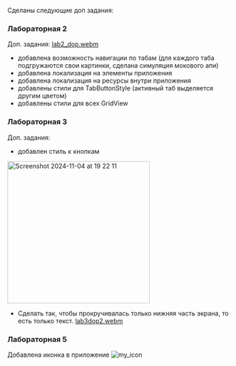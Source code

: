 Сделаны следующие доп задания:

### Лабораторная 2
Доп. задания:
[lab2_dop.webm](https://github.com/user-attachments/assets/77029e59-d719-4a8d-bb5a-dafdfc0c4d3b)

- добавлена возможность навигации по табам (для каждого таба подгружаются свои картинки, сделана симуляция мокового апи)
- добавлена локализация на элементы приложения
- добавлена локализация на ресурсы внутри приложения
- добавлены стили для TabButtonStyle (активный таб выделяется другим цветом)
- добавлены стили для всех GridView

### Лабораторная 3

Доп. задания:
  - добавлен стиль к кнопкам

<img width="319" alt="Screenshot 2024-11-04 at 19 22 11" src="https://github.com/user-attachments/assets/0d322ea6-2338-4651-bff5-268a9ec6c28f">

  - Сделать так, чтобы прокручивалась только нижняя часть экрана, то есть только текст.
[lab3dop2.webm](https://github.com/user-attachments/assets/445d9bbe-d893-4817-bf0a-3cb96dc8cb71)

### Лабораторная 5 
Добавлена иконка в приложение
![my_icon](https://github.com/user-attachments/assets/9740aa7b-9254-4741-802f-46d3538c9912)



